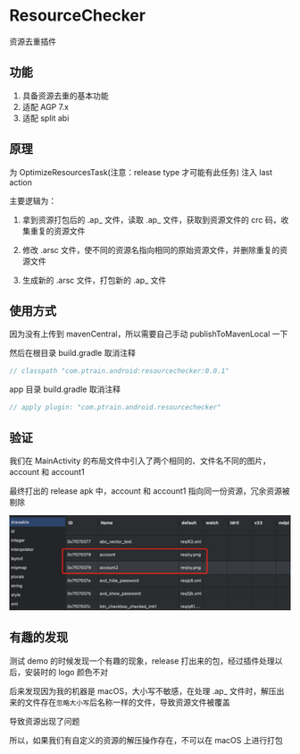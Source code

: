 # ResourceChecker

资源去重插件

## 功能

1. 具备资源去重的基本功能
2. 适配 AGP 7.x
3. 适配 split abi

## 原理
为 OptimizeResourcesTask(注意：release type 才可能有此任务) 注入 last action

主要逻辑为：
1. 拿到资源打包后的 .ap_ 文件，读取 .ap_ 文件，获取到资源文件的 crc 码，收集重复的资源文件

2. 修改 .arsc 文件，使不同的资源名指向相同的原始资源文件，并删除重复的资源文件

3. 生成新的 .arsc 文件，打包新的 .ap_ 文件

## 使用方式

因为没有上传到 mavenCentral，所以需要自己手动 publishToMavenLocal 一下

然后在根目录 build.gradle 取消注释

```groovy
// classpath "com.ptrain.android:resourcechecker:0.0.1"
```
app 目录 build.gradle 取消注释

```groovy
// apply plugin: "com.ptrain.android.resourcechecker"
```

## 验证

我们在 MainActivity 的布局文件中引入了两个相同的、文件名不同的图片，account 和 account1

最终打出的 release apk 中，account 和 account1 指向同一份资源，冗余资源被剔除

![](/doc/arsc_table_duplicated.png)

## 有趣的发现

测试 demo 的时候发现一个有趣的现象，release 打出来的包，经过插件处理以后，安装时的 logo 颜色不对

后来发现因为我的机器是 macOS，大小写不敏感，在处理 .ap_ 文件时，解压出来的文件存在`忽略大小写`后名称一样的文件，导致资源文件被覆盖

导致资源出现了问题

所以，如果我们有自定义的资源的解压操作存在，不可以在 macOS 上进行打包

